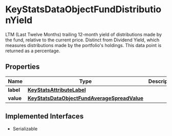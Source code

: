 

# KeyStatsDataObjectFundDistributionYield

LTM (Last Twelve Months) trailing 12-month yield of distributions made by the fund, relative to the current price. Distinct from Dividend Yield, which measures distributions made by the portfolio's holdings. This data point is returned as a percentage.

## Properties

Name | Type | Description | Notes
------------ | ------------- | ------------- | -------------
**label** | [**KeyStatsAttributeLabel**](KeyStatsAttributeLabel.md) |  | 
**value** | [**KeyStatsDataObjectFundAverageSpreadValue**](KeyStatsDataObjectFundAverageSpreadValue.md) |  | 


## Implemented Interfaces

* Serializable


